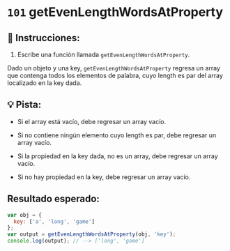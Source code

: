 # `101` getEvenLengthWordsAtProperty

## 📝 Instrucciones:

1. Escribe una función llamada `getEvenLengthWordsAtProperty`.

Dado un objeto y una key, `getEvenLengthWordsAtProperty` regresa un array que contenga todos los elementos de palabra, cuyo length es par del array localizado en la key dada.

## 💡 Pista:

* Si el array está vacío, debe regresar un array vacío.

* Si no contiene ningún elemento cuyo length es par, debe regresar un array vacío.

* Si la propiedad en la key dada, no es un array, debe regresar un array vacío.

* Si no hay propiedad en la key, debe regresar un array vacío.

## Resultado esperado:

```js
var obj = {
  key: ['a', 'long', 'game']
};
var output = getEvenLengthWordsAtProperty(obj, 'key');
console.log(output); // --> ['long', 'game']
```